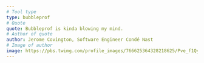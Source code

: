 ```yaml
---
# Tool type
type: bubbleprof
# Quote
quote: Bubbleprof is kinda blowing my mind.
# Author of quote
author: Jerome Covington, Software Engineer Condé Nast
# Image of author
image: https://pbs.twimg.com/profile_images/766625364328218625/Pve_f1Qy_400x400.jpg
---
```

